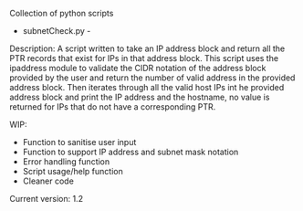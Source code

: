 Collection of python scripts

- subnetCheck.py -

Description:
A script written to take an IP address block and return all the PTR records that exist for IPs in that address block.  This script uses the ipaddress module to validate the CIDR notation of the address block provided by the user and return the number of valid address in the provided address block.  Then iterates through all the valid host IPs int he provided address block and print the IP address and the hostname, no value is returned for IPs that do not have a corresponding PTR.

WIP:
- Function to sanitise user input
- Function to support IP address and subnet mask notation
- Error handling function
- Script usage/help function
- Cleaner code

Current version: 1.2
